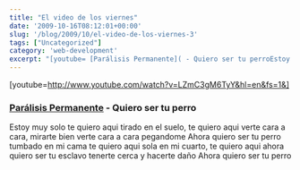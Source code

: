 ```yaml
---
title: "El video de los viernes"
date: '2009-10-16T08:12:01+00:00'
slug: '/blog/2009/10/el-video-de-los-viernes-3'
tags: ["Uncategorized"]
category: 'web-development'
excerpt: "[youtube= [Parálisis Permanente]( - Quiero ser tu perroEstoy muy solo te quiero aqui..."
---
```

[youtube=http://www.youtube.com/watch?v=LZmC3gM6TyY&hl=en&fs=1&]

### [Parálisis Permanente](http://es.wikipedia.org/wiki/Par%C3%A1lisis_Permanente) - Quiero ser tu perro

Estoy muy solo te quiero aqui tirado en el suelo, te quiero aqui verte cara a cara, mirarte bien verte cara a cara pegandome Ahora quiero ser tu perro tumbado en mi cama te quiero aqui sola en mi cuarto, te quiero aqui ahora quiero ser tu esclavo tenerte cerca y hacerte daño Ahora quiero ser tu perro

